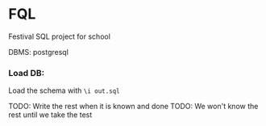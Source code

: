 # FQL
Festival SQL project for school 

DBMS: postgresql

### Load DB:
Load the schema with
`\i out.sql`

TODO: Write the rest when it is known and done
TODO: We won't know the rest until we take the test
